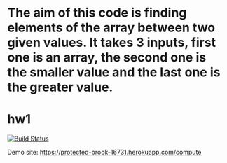 The aim of this code is finding elements of the array between two given values. It takes 3 inputs, first one is an array, the second one is the smaller value and the last one is the greater value.
=======
# hw1
[![Build Status](https://travis-ci.org/mbgazi/hw1.svg?branch=master)](https://travis-ci.org/mbgazi/hw1)

Demo site: https://protected-brook-16731.herokuapp.com/compute
